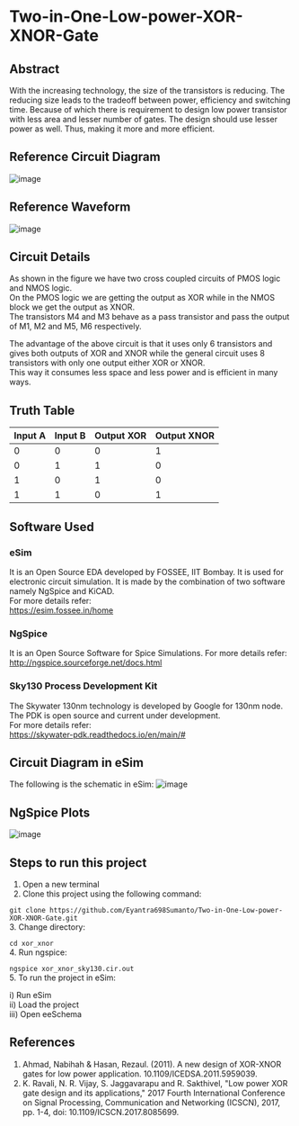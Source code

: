 # Two-in-One-Low-power-XOR-XNOR-Gate
## Abstract
With the increasing technology, the size of the transistors is
reducing. The reducing size leads to the tradeoff between
power, efficiency and switching time. Because of which
there is requirement to design low power transistor with less
area and lesser number of gates. The design should use
lesser power as well. Thus, making it more and more
efficient.
## Reference Circuit Diagram
![image](https://user-images.githubusercontent.com/58599984/152688334-fa3ad04d-e142-4dd1-a0cf-00fd13ca2d9e.png)
## Reference Waveform
![image](https://user-images.githubusercontent.com/58599984/152688402-29877a15-deb3-4dee-9bcc-2313851182de.png)
## Circuit Details
As shown in the figure we have two cross coupled
circuits of PMOS logic and NMOS logic.
</br>
On the PMOS logic we are getting the output as XOR
while in the NMOS block we get the output as XNOR.
</br>
The transistors M4 and M3 behave as a pass transistor
and pass the output of M1, M2 and M5, M6
respectively.
</br>

The advantage of the above circuit is that it uses only
6 transistors and gives both outputs of XOR and
XNOR while the general circuit uses 8 transistors with
only one output either XOR or XNOR.
</br>
This way it consumes less space and less power and is
efficient in many ways.
</br>
## Truth Table

| Input A  | Input B | Output XOR  | Output XNOR |
| ------------- | ------------- | ------------- | ------------- |
| 0  | 0 | 0  | 1 |
| 0  | 1 | 1| 0|
| 1  | 0 |1|0|
| 1 | 1 |0|1|
## Software Used
### eSim
It is an Open Source EDA developed by FOSSEE, IIT Bombay. It is used for electronic circuit simulation. It is made by the combination of two software namely NgSpice and KiCAD.
</br>
For more details refer:
</br>
https://esim.fossee.in/home
### NgSpice
It is an Open Source Software for Spice Simulations. For more details refer:
</br>
http://ngspice.sourceforge.net/docs.html
### Sky130 Process Development Kit
The Skywater 130nm technology is developed by Google for 130nm node. The PDK is open source and current under development.
</br>
For more details refer:
</br>
https://skywater-pdk.readthedocs.io/en/main/#
## Circuit Diagram in eSim
The following is the schematic in eSim:
![image](https://user-images.githubusercontent.com/58599984/152689138-782225f4-7e95-4ec2-a595-84ae342f1752.png)
## NgSpice Plots
![image](https://user-images.githubusercontent.com/58599984/152690017-6b2b665c-f73a-46c4-ae52-39135bd46ac7.png)
## Steps to run this project
1. Open a new terminal
2. Clone this project using the following command:

```git clone https://github.com/Eyantra698Sumanto/Two-in-One-Low-power-XOR-XNOR-Gate.git ```</br>
3. Change directory:

```cd xor_xnor```</br>
4. Run ngspice:

```ngspice xor_xnor_sky130.cir.out```</br>
5. To run the project in eSim:

i) Run eSim</br>
ii) Load the project</br>
iii) Open eeSchema</br>

## References
1. Ahmad, Nabihah & Hasan, Rezaul. (2011). A new design of XOR-XNOR gates for low power application. 10.1109/ICEDSA.2011.5959039. 
2. K. Ravali, N. R. Vijay, S. Jaggavarapu and R. Sakthivel, "Low power XOR gate design and its applications," 2017 Fourth International Conference on Signal Processing, Communication and Networking (ICSCN), 2017, pp. 1-4, doi: 10.1109/ICSCN.2017.8085699.


